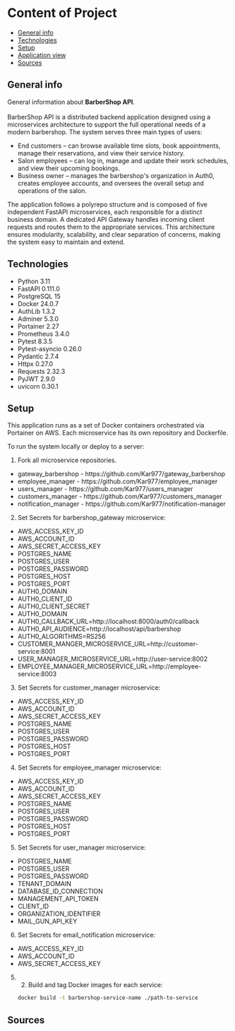 # Content of Project
* [General info](#general-info)
* [Technologies](#technologies)
* [Setup](#setup)
* [Application view](#application-view)
* [Sources](#sources)

## General info
General information about <b>BarberShop API</b>.<br><br>
BarberShop API is a distributed backend application designed using a microservices architecture to support the full operational needs of a modern barbershop. 
The system serves three main types of users:
<ul>
<li>End customers – can browse available time slots, book appointments, manage their reservations, and view their service history.</li>
<li>Salon employees – can log in, manage and update their work schedules, and view their upcoming bookings.</li>
<li>Business owner – manages the barbershop's organization in Auth0, creates employee accounts, and oversees the overall setup and operations of the salon.</li>
</ul>
  
The application follows a polyrepo structure and is composed of five independent FastAPI microservices, each responsible for a distinct business domain. A dedicated API Gateway handles incoming client requests and routes them to the appropriate services.
This architecture ensures modularity, scalability, and clear separation of concerns, making the system easy to maintain and extend.


## Technologies
<ul>
<li>Python 3.11</li>
<li>FastAPI 0.111.0</li>
<li>PostgreSQL 15</li>
<li>Docker 24.0.7</li>
<li>AuthLib 1.3.2</li>
<li>Adminer 5.3.0</li>
<li>Portainer 2.27</li>
<li>Prometheus 3.4.0</li>
<li>Pytest 8.3.5</li>
<li>Pytest-asyncio 0.26.0</li>
<li>Pydantic 2.7.4</li>
<li>Httpx 0.27.0</li>
<li>Requests 2.32.3</li>
<li>PyJWT 2.9.0</li>
<li>uvicorn 0.30.1</li>
</ul>

## Setup

This application runs as a set of Docker containers orchestrated via Portainer on AWS. Each microservice has its own repository and Dockerfile.

To run the system locally or deploy to a server:

1. Fork all microservice repositories.
<ul>
  <li>gateway_barbershop - https://github.com/Kar977/gateway_barbershop</li>
  <li>employee_manager - https://github.com/Kar977/employee_manager</li>
  <li>users_manager - https://github.com/Kar977/users_manager</li>
  <li>customers_manager - https://github.com/Kar977/customers_manager</li>
  <li>notification_manager - https://github.com/Kar977/notification-manager</li>
</ul>

2. Set Secrets for barbershop_gateway microservice:
- AWS_ACCESS_KEY_ID
- AWS_ACCOUNT_ID
- AWS_SECRET_ACCESS_KEY
- POSTGRES_NAME
- POSTGRES_USER
- POSTGRES_PASSWORD
- POSTGRES_HOST
- POSTGRES_PORT
- AUTH0_DOMAIN
- AUTH0_CLIENT_ID
- AUTH0_CLIENT_SECRET
- AUTH0_DOMAIN
- AUTH0_CALLBACK_URL=http://localhost:8000/auth0/callback
- AUTH0_API_AUDIENCE=http://localhost/api/barbershop
- AUTH0_ALGORITHMS=RS256
- CUSTOMER_MANGER_MICROSERVICE_URL=http://customer-service:8001
- USER_MANAGER_MICROSERVICE_URL=http://user-service:8002
- EMPLOYEE_MANAGER_MICROSERVICE_URL=http://employee-service:8003

3. Set Secrets for customer_manager microservice:
- AWS_ACCESS_KEY_ID
- AWS_ACCOUNT_ID
- AWS_SECRET_ACCESS_KEY
- POSTGRES_NAME
- POSTGRES_USER
- POSTGRES_PASSWORD
- POSTGRES_HOST
- POSTGRES_PORT

    
4. Set Secrets for employee_manager microservice:
- AWS_ACCESS_KEY_ID
- AWS_ACCOUNT_ID
- AWS_SECRET_ACCESS_KEY
- POSTGRES_NAME
- POSTGRES_USER
- POSTGRES_PASSWORD
- POSTGRES_HOST
- POSTGRES_PORT
  
5. Set Secrets for user_manager microservice:
- POSTGRES_NAME
- POSTGRES_USER
- POSTGRES_PASSWORD
- TENANT_DOMAIN
- DATABASE_ID_CONNECTION
- MANAGEMENT_API_TOKEN
- CLIENT_ID
- ORGANIZATION_IDENTIFIER
- MAIL_GUN_API_KEY
  
6. Set Secrets for email_notification microservice:
- AWS_ACCESS_KEY_ID
- AWS_ACCOUNT_ID
- AWS_SECRET_ACCESS_KEY

5. 2. Build and tag Docker images for each service:
   ```bash
   docker build -t barbershop-service-name ./path-to-service


## Sources

